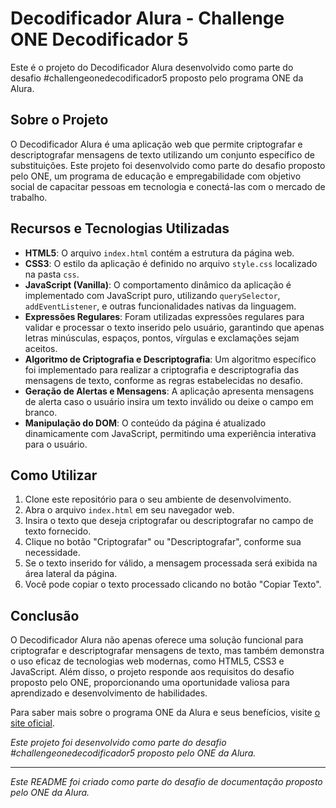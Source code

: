 # Decodificador Alura - Challenge ONE Decodificador 5

Este é o projeto do Decodificador Alura desenvolvido como parte do desafio #challengeonedecodificador5 proposto pelo programa ONE da Alura.

## Sobre o Projeto

O Decodificador Alura é uma aplicação web que permite criptografar e descriptografar mensagens de texto utilizando um conjunto específico de substituições. Este projeto foi desenvolvido como parte do desafio proposto pelo ONE, um programa de educação e empregabilidade com objetivo social de capacitar pessoas em tecnologia e conectá-las com o mercado de trabalho.

## Recursos e Tecnologias Utilizadas

- **HTML5**: O arquivo `index.html` contém a estrutura da página web.
- **CSS3**: O estilo da aplicação é definido no arquivo `style.css` localizado na pasta `css`.
- **JavaScript (Vanilla)**: O comportamento dinâmico da aplicação é implementado com JavaScript puro, utilizando `querySelector`, `addEventListener`, e outras funcionalidades nativas da linguagem.
- **Expressões Regulares**: Foram utilizadas expressões regulares para validar e processar o texto inserido pelo usuário, garantindo que apenas letras minúsculas, espaços, pontos, vírgulas e exclamações sejam aceitos.
- **Algoritmo de Criptografia e Descriptografia**: Um algoritmo específico foi implementado para realizar a criptografia e descriptografia das mensagens de texto, conforme as regras estabelecidas no desafio.
- **Geração de Alertas e Mensagens**: A aplicação apresenta mensagens de alerta caso o usuário insira um texto inválido ou deixe o campo em branco.
- **Manipulação do DOM**: O conteúdo da página é atualizado dinamicamente com JavaScript, permitindo uma experiência interativa para o usuário.

## Como Utilizar

1. Clone este repositório para o seu ambiente de desenvolvimento.
2. Abra o arquivo `index.html` em seu navegador web.
3. Insira o texto que deseja criptografar ou descriptografar no campo de texto fornecido.
4. Clique no botão "Criptografar" ou "Descriptografar", conforme sua necessidade.
5. Se o texto inserido for válido, a mensagem processada será exibida na área lateral da página.
6. Você pode copiar o texto processado clicando no botão "Copiar Texto".

## Conclusão

O Decodificador Alura não apenas oferece uma solução funcional para criptografar e descriptografar mensagens de texto, mas também demonstra o uso eficaz de tecnologias web modernas, como HTML5, CSS3 e JavaScript. Além disso, o projeto responde aos requisitos do desafio proposto pelo ONE, proporcionando uma oportunidade valiosa para aprendizado e desenvolvimento de habilidades.

Para saber mais sobre o programa ONE da Alura e seus benefícios, visite [o site oficial](https://www.oracle.com/br/education/oracle-next-education/).

*Este projeto foi desenvolvido como parte do desafio #challengeonedecodificador5 proposto pelo ONE da Alura.*

---

*Este README foi criado como parte do desafio de documentação proposto pelo ONE da Alura.*